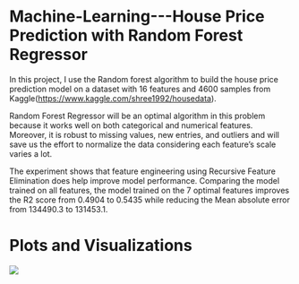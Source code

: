 # Machine-Learning---House Price Prediction with Random Forest Regressor 

In this project, I use the Random forest algorithm to build the house price prediction model on a dataset with 16 features and 4600 samples from Kaggle(https://www.kaggle.com/shree1992/housedata). 

Random Forest Regressor will be an optimal algorithm in this problem because it works well on both categorical and numerical features. Moreover, it is robust to missing values, new entries, and outliers and will save us the effort to normalize the data considering each feature’s scale varies a lot.  

The experiment shows that feature engineering using Recursive Feature Elimination does help improve model performance. Comparing the model trained on all features, the model trained on the 7 optimal features improves the R2 score from 0.4904 to 0.5435 while reducing the Mean absolute error from 134490.3 to 131453.1. 


# Plots and Visualizations
![](/images/Feature%20Ranking.png)


